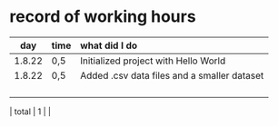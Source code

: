 # record of working hours

| day   | time | what did I do|
| :----:|:-----| :-----|
| 1.8.22|   0,5| Initialized project with Hello World|
| 1.8.22|   0,5| Added .csv data files and a smaller dataset|
| 		|      | |
| 		|      | |
| 		|      | |
| 		|      | |

| total |  1   | | 